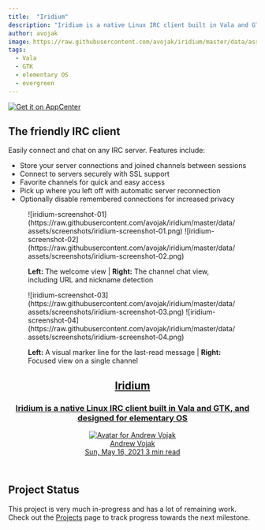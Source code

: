 ```yaml
---
title:  "Iridium"
description: "Iridium is a native Linux IRC client built in Vala and GTK, and designed for elementary OS"
author: avojak
image: https://raw.githubusercontent.com/avojak/iridium/master/data/assets/github/Iridium%20GitHub%20Repo%20Card.png
tags:
  - Vala
  - GTK
  - elementary OS
  - evergreen
---
```


[![Get it on AppCenter](https://appcenter.elementary.io/badge.svg)](https://appcenter.elementary.io/com.github.avojak.iridium)

## The friendly IRC client

Easily connect and chat on any IRC server. Features include:

- Store your server connections and joined channels between sessions
- Connect to servers securely with SSL support
- Favorite channels for quick and easy access
- Pick up where you left off with automatic server reconnection
- Optionally disable remembered connections for increased privacy

<figure class="half" markdown="1">
![iridium-screenshot-01](https://raw.githubusercontent.com/avojak/iridium/master/data/assets/screenshots/iridium-screenshot-01.png)
![iridium-screenshot-02](https://raw.githubusercontent.com/avojak/iridium/master/data/assets/screenshots/iridium-screenshot-02.png)
<figcaption><p><strong>Left:</strong> The welcome view | <strong>Right:</strong> The channel chat view, including URL and nickname detection</p></figcaption>
</figure>
<figure class="half" markdown="1">
![iridium-screenshot-03](https://raw.githubusercontent.com/avojak/iridium/master/data/assets/screenshots/iridium-screenshot-03.png)
![iridium-screenshot-04](https://raw.githubusercontent.com/avojak/iridium/master/data/assets/screenshots/iridium-screenshot-04.png)
<figcaption><p><strong>Left:</strong> A visual marker line for the last-read message | <strong>Right:</strong> Focused view on a single channel</p></figcaption>
</figure>

<aside>
  <a class="featured with-image 1" href="https://blog.avojak.com/2021/05/16/iridium/">
    <div class="featured-image" alt="Featured image" style="background-image: url(https://s3.amazonaws.com/blog.avojak.ghost/2021/01/Iridium-GitHub-Repo-Card.png);"></div>
    <header>
      <h2>Iridium</h2>
      <h3>Iridium is a native Linux IRC client built in Vala and GTK, and designed for elementary OS</h3>
      <div class="byline">
        <div class="avatar">
          <img srcset="https://www.gravatar.com/avatar/4dfa9066e794647fdedf323ecab85333?s=96&amp;d=blank 2x" src="https://www.gravatar.com/avatar/4dfa9066e794647fdedf323ecab85333?s=48&amp;d=blank" alt="Avatar for Andrew Vojak">
        </div>
        <div class="author">
          <span class="name">Andrew Vojak</span>
        </div>
        <time class="post-date" datetime="2021-05-16">Sun, May 16, 2021</time>
        <span class="read-time" title="Estimated read time">3 min read</span>
      </div>
    </header>
  </a>
</aside>

## Project Status

This project is very much in-progress and has a lot of remaining work. Check out the [Projects](https://github.com/avojak/iridium/projects) page to track progress towards the next milestone.